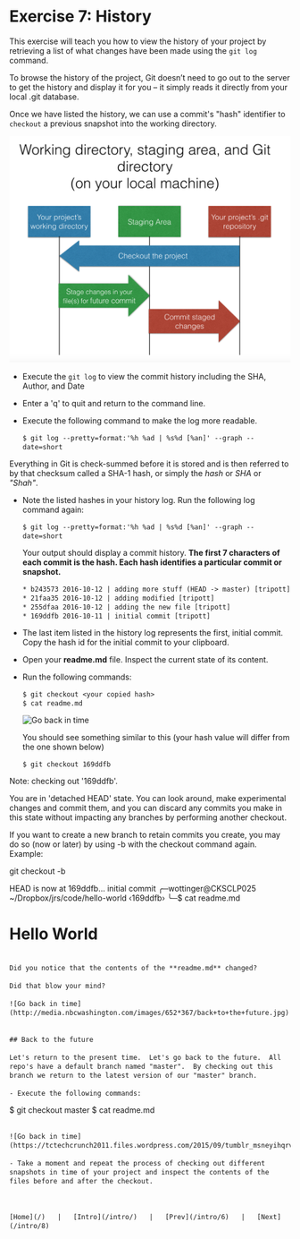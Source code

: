 # Exercise 7: History

This exercise will teach you how to view the history of your project by retrieving a list of what changes have been made using the `git log` command.

To browse the history of the project, Git doesn’t need to go out to the server to get the history and display it for you – it simply reads it directly from your local .git database.

Once we have listed the history, we can use a commit's "hash" identifier to `checkout` a previous snapshot into the working directory.

![Git stage diagram](/static/assets/img/git-stage-diagram.png)

- Execute the `git log` to view the commit history including the SHA, Author, and Date

- Enter a 'q' to quit and return to the command line.

- Execute the following command to make the log more readable.

  ```
  $ git log --pretty=format:'%h %ad | %s%d [%an]' --graph --date=short
  ```

 Everything in Git is check-summed before it is stored and is then referred to by that checksum called a SHA-1 hash, or simply the _hash_ or _SHA_ or _"Shah"_.  


- Note the listed hashes in your history log. Run the following log command again:

  ```
  $ git log --pretty=format:'%h %ad | %s%d [%an]' --graph --date=short
  ```

  Your output should display a commit history.  **The first 7 characters of each commit is the hash.  Each hash identifies a particular commit or snapshot.**  

  ```
  * b243573 2016-10-12 | adding more stuff (HEAD -> master) [tripott]
  * 21faa35 2016-10-12 | adding modified [tripott]
  * 255dfaa 2016-10-12 | adding the new file [tripott]
  * 169ddfb 2016-10-11 | initial commit [tripott]
  ```  

- The last item listed in the history log represents the first, initial commit.  Copy the hash id for the initial commit to your clipboard.
- Open your **readme.md** file.  Inspect the current state of its content.
- Run the following commands:

  ```
  $ git checkout <your copied hash>
  $ cat readme.md
  ```

  ![Go back in time](https://i.ytimg.com/vi/k0kswK2aI08/maxresdefault.jpg)

  You should see something similar to this (your hash value will differ from the one shown below)


  ```
  $ git checkout 169ddfb
Note: checking out '169ddfb'.

You are in 'detached HEAD' state. You can look around, make experimental
changes and commit them, and you can discard any commits you make in this
state without impacting any branches by performing another checkout.

If you want to create a new branch to retain commits you create, you may
do so (now or later) by using -b with the checkout command again. Example:

  git checkout -b <new-branch-name>

HEAD is now at 169ddfb... initial commit
╭─wottinger@CKSCLP025  ~/Dropbox/jrs/code/hello-world  ‹169ddfb›
╰─$ cat readme.md
# Hello World

  ```

Did you notice that the contents of the **readme.md** changed?  

Did that blow your mind?

![Go back in time](http://media.nbcwashington.com/images/652*367/back+to+the+future.jpg)


## Back to the future

Let's return to the present time.  Let's go back to the future.  All repo's have a default branch named "master".  By checking out this branch we return to the latest version of our "master" branch.  

- Execute the following commands:

  ```
  $ git checkout master
  $ cat readme.md
  ```

![Go back in time](https://tctechcrunch2011.files.wordpress.com/2015/09/tumblr_msneyihqrv1rf3wd1o1_500.gif)

- Take a moment and repeat the process of checking out different snapshots in time of your project and inspect the contents of the files before and after the checkout.



[Home](/)   |   [Intro](/intro/)   |   [Prev](/intro/6)   |   [Next](/intro/8)
